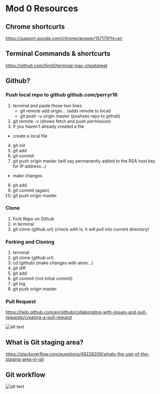 # Mod 0 Resources



## Chrome shortcurts
 https://support.google.com/chrome/answer/157179?hl=en

## Terminal Commands & shortcurts
https://github.com/0nn0/terminal-mac-cheatsheet

## Github?

### Push local repo to github github.com/perryr16
1. terminal and paste those two lines
	* git remote add origin...
    (adds remote to local)
	* git push -u origin master
		(pushses repo to github)
2. git remote -v
	(shows fetch and push permission)
3. If you haven't already created a file
  * create a local file
4. git init
5. git add
6. git commit
7. git push origin master
	(will say permanently added to the RSA host key for IP address...)
* make changes
8. git add
9. git commit (again)
10. git push origin master

### Clone
1. Fork Repo on Github
2. in terminal
3. git clone (github url)
(check with ls, it will pull into current directory)

### Forking and Cloning
1. terminal
2. git clone (github url)
3. cd (github)
  (make changes with atom...)
4. git diff
5. git add
6. git commit (not initial commit)
7. git log
8. git push origin master

### Pull Request
https://help.github.com/en/github/collaborating-with-issues-and-pull-requests/creating-a-pull-request

![alt text](https://frontend.turing.io/assets/images/lessons/git/github-diagrams.002.jpeg "Github Push/Pull")

## What is Git staging area?
https://stackoverflow.com/questions/49228209/whats-the-use-of-the-staging-area-in-git

## Git workflow
![alt text](https://git-scm.com/book/en/v2/images/lifecycle.png "Git Workflow")
